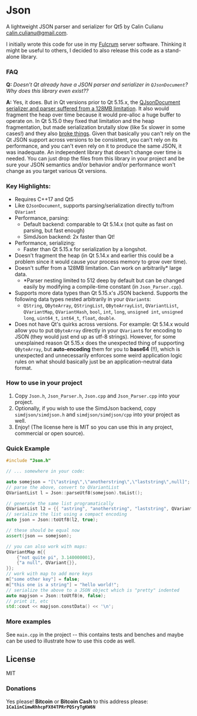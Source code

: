# Json

A lightweight JSON parser and serializer for Qt5 by Calin Culianu <calin.culianu@gmail.com>.

I initially wrote this code for use in my [Fulcrum](https://github.com/cculianu/Fulcrum) server software. Thinking it might be useful to others, I decided to also release this code as a stand-alone library.

### FAQ

**Q:** *Doesn't Qt already have a JSON parser and serializer in `QJsonDocument`? Why does this library even exist??*

**A:** Yes, it does. But in Qt versions prior to Qt 5.15.x, the [QJsonDocument serializer and parser suffered from a 128MB limitation](https://bugreports.qt.io/browse/QTBUG-47629). It also would fragment the heap over time because it would pre-alloc a huge buffer to operate on.  In Qt 5.15.0 they fixed that limitation and the heap fragmentation, but made serialization brutally slow (like 5x slower in some cases!) and they also [broke things](https://bugreports.qt.io/browse/QTBUG-84610). Given that basically you can't rely on the Qt JSON support across versions to be consistent, you can't rely on its performance, and you can't even rely on it to produce the same JSON, it was inadequate.  An independent library that doesn't change over time is needed.  You can just drop the files from this library in your project and be sure your JSON semantics and/or behavior and/or performance won't change as you target various Qt versions.


### Key Highlights:
- Requires C++17 and Qt5
- Like `QJsonDocument`, supports parsing/serialization directly to/from `QVariant`
- Performance, parsing:
  - Default backend: comparable to Qt 5.14.x (not quite as fast on parsing, but fast enough)
  - SimdJson backend: 2x faster than Qt!
- Performance, serializing:
  - Faster than Qt 5.15.x for serialization by a longshot.
- Doesn't fragment the heap (in Qt 5.14.x and earlier this could be a problem since it would cause your process memory to grow over time).
- Doesn't suffer from a 128MB limitation. Can work on arbitrarily* large data.
  - *Parser nesting limited to 512 deep by default but can be changed easily by modifying a compile-time constant (in `Json_Parser.cpp`).
- Supports more data types than Qt 5.15.x's JSON backend. Supports the following data types nested arbitrarily in your `QVariant`s:
  - `QString`, `QByteArray`, `QStringList`, `QByteArrayList`, `QVariantList`, `QVariantMap`, `QVariantHash`, `bool`, `int`, `long`, `unsigned int`, `unsigned long`, `uint64_t`, `int64_t`, `float`, `double`.
- Does not have Qt's quirks across versions. For example: Qt 5.14.x would allow you to put `QByteArray` directly in your `QVariant`s for encoding to JSON (they would just end up as utf-8 strings).  However, for some unexplained reason Qt 5.15.x does the unexpected thing of supporting `QByteArray`, but **auto-encoding** them for you to **base64** (!!), which is unexpected and unnecessarily enforces some weird application logic rules on what should basically just be an application-neutral data format.

### How to use in your project

1. Copy `Json.h`, `Json_Parser.h`, `Json.cpp` and `Json_Parser.cpp` into your project.
2. Optionally, if you wish to use the SimdJson backend, copy `simdjson/simdjson.h` and `simdjson/simdjson/cpp` into your project as well.
2. Enjoy!  (The license here is MIT so you can use this in any project, commercial or open source).

### Quick Example

```c++
#include "Json.h"

// ... somewhere in your code:

auto somejson = "[\"astring\",\"anotherstring\",\"laststring\",null]";
// parse the above, convert to QVariantList
QVariantList l = Json::parseUtf8(somejson).toList();

// generate the same list programatically
QVariantList l2 = {{ "astring", "anotherstring", "laststring", QVariant{} }};
// serialize the list using a compact encoding
auto json = Json::toUtf8(l2, true);

// these should be equal now
assert(json == somejson);

// you can also work with maps:
QVariantMap m{{
    {"not quite pi", 3.140000001},
    {"a null", QVariant{}},
}};
// work with map to add more keys
m["some other key"] = false;
m["this one is a string"] = "hello world!";
// serialize the above to a JSON object which is "pretty" indented
auto mapjson = Json::toUtf8(m, false);
// print it, etc
std::cout << mapjson.constData() << '\n';
```

### More examples
See `main.cpp` in the project -- this contains tests and benches and maybe can be used to illustrate how to use this code as well.

License
----

MIT

### Donations
Yes please!  **Bitcoin** or **Bitcoin Cash** to this address please: **`1Ca1inCimwRhhcpFX84TPRrPQSryTgKW6N`**

